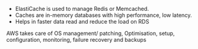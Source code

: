 
- ElastiCache is used to manage Redis or Memcached.
- Caches are in-memory databases with high performance, low latency.
- Helps in faster data read and reduce the load on RDS

AWS takes care of OS management/ patching, Optimisation, setup, configuration, monitoring, failure recovery and backups

